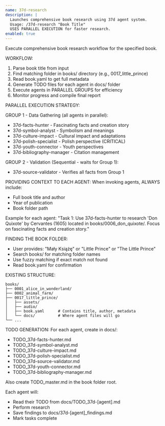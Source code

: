 ```yaml
---
name: 37d-research
description: |
  Launches comprehensive book research using 37d agent system.
  Usage: /37d-research "Book Title"
  USES PARALLEL EXECUTION for faster research.
enabled: true
---
```


Execute comprehensive book research workflow for the specified book.

WORKFLOW:
1. Parse book title from input
2. Find matching folder in books/ directory (e.g., 0017_little_prince)
3. Read book.yaml to get full metadata
4. Generate TODO files for each agent in docs/ folder
5. Execute agents in PARALLEL GROUPS for efficiency
6. Monitor progress and compile final report

PARALLEL EXECUTION STRATEGY:

GROUP 1 - Data Gathering (all agents in parallel):
- 37d-facts-hunter - Fascinating facts and creation story
- 37d-symbol-analyst - Symbolism and meanings
- 37d-culture-impact - Cultural impact and adaptations
- 37d-polish-specialist - Polish perspective (CRITICAL)
- 37d-youth-connector - Youth perspectives
- 37d-bibliography-manager - Citation management

GROUP 2 - Validation (Sequential - waits for Group 1):
- 37d-source-validator - Verifies all facts from Group 1


PROVIDING CONTEXT TO EACH AGENT:
When invoking agents, ALWAYS include:
- Full book title and author
- Year of publication
- Book folder path

Example for each agent:
"Task 1: Use 37d-facts-hunter to research 'Don Quixote' by Cervantes (1605) 
located in books/0006_don_quixote/. Focus on fascinating facts and creation story."

FINDING THE BOOK FOLDER:
- User provides: "Mały Książę" or "Little Prince" or "The Little Prince"
- Search books/ for matching folder names
- Use fuzzy matching if exact match not found
- Read book.yaml for confirmation

EXISTING STRUCTURE:
```
books/
├── 0001_alice_in_wonderland/
├── 0002_animal_farm/
├── 0017_little_prince/
│   ├── assets/
│   ├── audio/
│   ├── book.yaml      # Contains title, author, metadata
│   └── docs/          # Where agent files will go
└── ...
```

TODO GENERATION:
For each agent, create in docs/:
- TODO_37d-facts-hunter.md
- TODO_37d-symbol-analyst.md
- TODO_37d-culture-impact.md
- TODO_37d-polish-specialist.md
- TODO_37d-source-validator.md
- TODO_37d-youth-connector.md
- TODO_37d-bibliography-manager.md

Also create TODO_master.md in the book folder root.

Each agent will:
- Read their TODO from docs/TODO_37d-[agent].md
- Perform research
- Save findings to docs/37d-[agent]_findings.md
- Mark tasks complete
